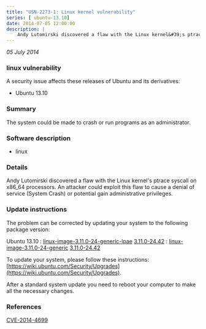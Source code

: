```yaml
---
title: "USN-2273-1: Linux kernel vulnerability"
series: [ ubuntu-13.10]
date: 2014-07-05 12:00:00
description: |
    Andy Lutomirski discovered a flaw with the Linux kernel&#39;s ptrace syscall on x86_64 processors. An attacker could exploit this flaw to cause a denial of service (System Crash) or potential gain administrative privileges. 
--- 
```

 
 

*05 July 2014*

### linux vulnerability

A security issue affects these releases of Ubuntu and its derivatives:

* Ubuntu 13.10

### Summary

The system could be made to crash or run programs as an administrator. 

### Software description

* linux 

### Details

Andy Lutomirski discovered a flaw with the Linux kernel&#39;s ptrace syscall on x86_64 processors. An attacker could exploit this flaw to cause a denial of service (System Crash) or potential gain administrative privileges. 

### Update instructions

The problem can be corrected by updating your system to the following package version:

Ubuntu 13.10
 : [linux-image-3.11.0-24-generic-lpae](https://launchpad.net/ubuntu/+source/linux) <span> [3.11.0-24.42](https://launchpad.net/ubuntu/+source/linux/3.11.0-24.42) </span> 
 : [linux-image-3.11.0-24-generic](https://launchpad.net/ubuntu/+source/linux) <span> [3.11.0-24.42](https://launchpad.net/ubuntu/+source/linux/3.11.0-24.42) </span> 

To update your system, please follow these instructions: [https://wiki.ubuntu.com/Security/Upgrades](https://wiki.ubuntu.com/Security/Upgrades).

After a standard system update you need to reboot your computer to make all the necessary changes. 

### References

 
 [CVE-2014-4699](http://people.ubuntu.com/~ubuntu-security/cve/CVE-2014-4699)
 

